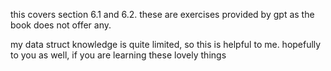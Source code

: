 this covers section 6.1 and 6.2. these are exercises provided by gpt as the book does not offer any.

my data struct knowledge is quite limited, so this is helpful to me. hopefully to you as well, if you are learning these lovely things
